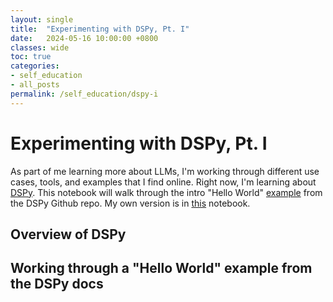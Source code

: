 ```yaml
---
layout: single
title:  "Experimenting with DSPy, Pt. I"
date:   2024-05-16 10:00:00 +0800
classes: wide
toc: true
categories:
- self_education
- all_posts
permalink: /self_education/dspy-i
---
```

# Experimenting with DSPy, Pt. I
As part of me learning more about LLMs, I'm working through different use cases, tools, and examples that I find online. Right now, I'm learning about [DSPy](https://github.com/stanfordnlp/dspy). This notebook will walk through the intro "Hello World" [example](https://colab.research.google.com/github/stanfordnlp/dspy/blob/main/intro.ipynb) from the DSPy Github repo. My own version is in [this](https://colab.research.google.com/drive/1vQH4AiNXHGVg1xTK8w5PmhQh6mlGsJk8) notebook.

## Overview of DSPy

## Working through a "Hello World" example from the DSPy docs